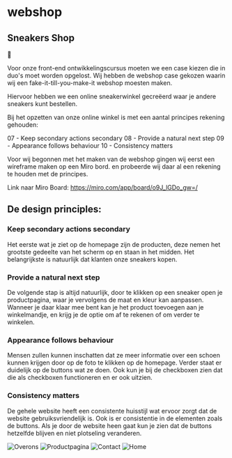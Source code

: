 # webshop

## Sneakers Shop

:shoe:

Voor onze front-end ontwikkelingscursus moeten we een case kiezen die in duo's moet worden opgelost. 
Wij hebben de webshop case gekozen waarin wij een fake-it-till-you-make-it webshop moesten maken.

Hiervoor hebben we een online sneakerwinkel gecreëerd waar je andere sneakers kunt bestellen.

Bij het opzetten van onze online winkel is met een aantal principes rekening gehouden:

07 - Keep secondary actions secondary
08 - Provide a natural next step
09 - Appearance follows behaviour
10 - Consistency matters


Voor wij begonnen met het maken van de webshop gingen wij eerst een wireframe maken op een Miro bord. en probeerde wij daar al een rekening te houden met de principes. 

Link naar Miro Board: https://miro.com/app/board/o9J_lGDo_gw=/

## De design principles:

### Keep secondary actions secondary
Het eerste wat je ziet op de homepage zijn de producten, deze nemen het grootste gedeelte van het scherm op en staan in het midden. Het belangrijkste is natuurlijk dat klanten onze sneakers kopen.

### Provide a natural next step
De volgende stap is altijd natuurlijk, door te klikken op een sneaker open je productpagina, waar je vervolgens de maat en kleur kan aanpassen. Wanneer je daar klaar mee bent kan je het product toevoegen aan je winkelmandje, en krijg je de optie om af te rekenen of om verder te winkelen.



### Appearance follows behaviour
Mensen zullen kunnen inschatten dat ze meer informatie over een schoen kunnen krijgen door op de foto te klikken op de homepage. Verder staat er duidelijk op de buttons wat ze doen. Ook kun je bij de checkboxen zien dat die als checkboxen functioneren en er ook uitzien.


### Consistency matters
De gehele website heeft een consistente huisstijl wat ervoor zorgt dat de website gebruiksvriendelijk is. Ook is er consistentie in de elementen zoals de buttons. Als je door de website heen gaat kun je zien dat de buttons hetzelfde blijven en niet plotseling veranderen. 


![Overons](https://user-images.githubusercontent.com/83574789/117424352-fe4a5d00-af21-11eb-9eb4-71453c783728.jpg)
![Productpagina](https://user-images.githubusercontent.com/83574789/117424356-fee2f380-af21-11eb-863a-d1b6259d527f.jpg)
![Contact](https://user-images.githubusercontent.com/83574789/117424359-fee2f380-af21-11eb-834c-03c68d7c2b9e.jpg)
![Home](https://user-images.githubusercontent.com/83574789/117424361-ff7b8a00-af21-11eb-9f5a-8693c502390d.jpg)


